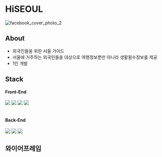 # HiSEOUL
![facebook_cover_photo_2](https://user-images.githubusercontent.com/68933325/195326750-59b65e72-4abc-4354-a89b-b566a6fd157d.png)
## About
- 외국인들을 위한 서울 가이드
- 서울에 거주하는 외국인들을 대상으로 여행정보뿐만 아니라 생활필수정보를 제공
- 1인 개발

## Stack
<div>
  <h4>Front-End</h4>
  <img src="https://img.shields.io/badge/react-61DAFB?style=for-the-badge&logo=react&logoColor=black">
  <img src="https://img.shields.io/badge/javascript-F7DF1E?style=for-the-badge&logo=javascript&logoColor=black">
  <img src="https://img.shields.io/badge/html-E34F26?style=for-the-badge&logo=html5&logoColor=white">
  <img src="https://img.shields.io/badge/css-1572B6?style=for-the-badge&logo=css3&logoColor=white">
</div>  
<br>
<div>
  <h4>Back-End</h4>
  <img src="https://img.shields.io/badge/node.js-339933?style=for-the-badge&logo=Node.js&logoColor=white">
  <img src="https://img.shields.io/badge/express-000000?style=for-the-badge&logo=express&logoColor=white">
  <img src="https://img.shields.io/badge/mysql-4479A1?style=for-the-badge&logo=mysql&logoColor=white">
</div>  

## 와이어프레임


